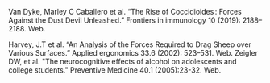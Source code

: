   Van Dyke, Marley C Caballero et al. “The Rise of Coccidioides : Forces Against the Dust Devil Unleashed.” Frontiers in immunology 10 (2019): 2188–2188. Web.

  Harvey, J.T et al. “An Analysis of the Forces Required to Drag Sheep over Various Surfaces.” Applied ergonomics 33.6 (2002): 523–531. Web.
  Zeigler DW, et al. "The neurocognitive effects of alcohol on adolescents and college students." Preventive Medicine 40.1 (2005):23-32. Web.